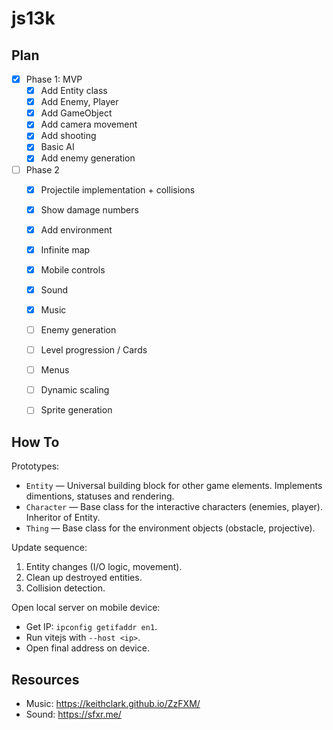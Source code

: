 # js13k

## Plan
- [x] Phase 1: MVP
  - [x] Add Entity class
  - [x] Add Enemy, Player
  - [x] Add GameObject
  - [x] Add camera movement
  - [x] Add shooting
  - [x] Basic AI
  - [x] Add enemy generation
- [ ] Phase 2
  - [x] Projectile implementation + collisions
  - [x] Show damage numbers
  - [x] Add environment
  - [x] Infinite map
  - [x] Mobile controls
  - [x] Sound
  - [x] Music
  - [ ] Enemy generation
  - [ ] Level progression / Cards
  - [ ] Menus
  - [ ] Dynamic scaling
  - [ ] Sprite generation


## How To

Prototypes:
- `Entity` — Universal building block for other game elements. Implements dimentions, statuses and rendering.
- `Character` — Base class for the interactive characters (enemies, player). Inheritor of Entity.
- `Thing` — Base class for the environment objects (obstacle, projective).

Update sequence:
1. Entity changes (I/O logic, movement).
2. Clean up destroyed entities.
3. Collision detection.

Open local server on mobile device:
- Get IP: `ipconfig getifaddr en1`.
- Run vitejs with `--host <ip>`.
- Open final address on device.


## Resources

- Music: https://keithclark.github.io/ZzFXM/
- Sound: https://sfxr.me/
